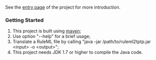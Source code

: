 See the [entry page](http://ruleml.github.io/RuleML2TPTP/) of the project for more introduction.

### Getting Started

1. This project is built using [maven](http://maven.apache.org/);
2. Use option "--help" for a brief usage;
3. Translate a RuleML file by calling "java -jar /path/to/ruleml2tptp.jar &lt;input&gt; -o &lt;output&gt;";
4. This project needs JDK 1.7 or higher to compile the Java code.
